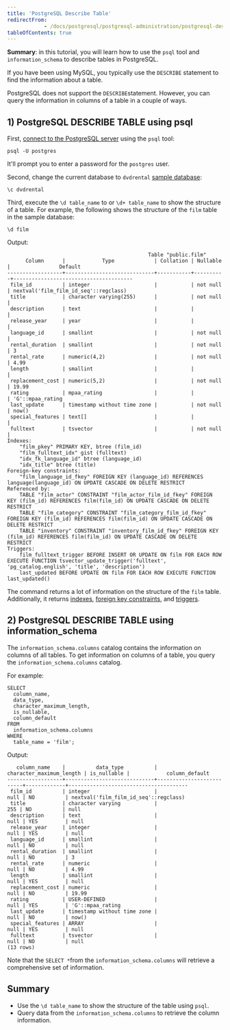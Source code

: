 ```yaml
---
title: 'PostgreSQL Describe Table'
redirectFrom: 
            - /docs/postgresql/postgresql-administration/postgresql-describe-table
tableOfContents: true
---
```


**Summary**: in this tutorial, you will learn how to use the `psql` tool and `information_schema` to describe tables in PostgreSQL.

If you have been using MySQL, you typically use the `DESCRIBE` statement to find the information about a table.

PostgreSQL does not support the `DESCRIBE`statement. However, you can query the information in columns of a table in a couple of ways.

## 1) PostgreSQL DESCRIBE TABLE using psql

First, [connect to the PostgreSQL server](/docs/postgresql/postgresql-getting-started/connect-to-postgresql-database) using the `psql` tool:

```
psql -U postgres
```

It'll prompt you to enter a password for the `postgres` user.

Second, change the current database to `dvdrental` [sample database](https://www.postgresqltutorial.com/postgresql-getting-started/postgresql-sample-database/):

```
\c dvdrental
```

Third, execute the `\d table_name` to or `\d+ table_name` to show the structure of a table. For example, the following shows the structure of the `film` table in the sample database:

```
\d film
```

Output:

```
                                              Table "public.film"
      Column      |            Type             | Collation | Nullable |                Default
------------------+-----------------------------+-----------+----------+---------------------------------------
 film_id          | integer                     |           | not null | nextval('film_film_id_seq'::regclass)
 title            | character varying(255)      |           | not null |
 description      | text                        |           |          |
 release_year     | year                        |           |          |
 language_id      | smallint                    |           | not null |
 rental_duration  | smallint                    |           | not null | 3
 rental_rate      | numeric(4,2)                |           | not null | 4.99
 length           | smallint                    |           |          |
 replacement_cost | numeric(5,2)                |           | not null | 19.99
 rating           | mpaa_rating                 |           |          | 'G'::mpaa_rating
 last_update      | timestamp without time zone |           | not null | now()
 special_features | text[]                      |           |          |
 fulltext         | tsvector                    |           | not null |
Indexes:
    "film_pkey" PRIMARY KEY, btree (film_id)
    "film_fulltext_idx" gist (fulltext)
    "idx_fk_language_id" btree (language_id)
    "idx_title" btree (title)
Foreign-key constraints:
    "film_language_id_fkey" FOREIGN KEY (language_id) REFERENCES language(language_id) ON UPDATE CASCADE ON DELETE RESTRICT
Referenced by:
    TABLE "film_actor" CONSTRAINT "film_actor_film_id_fkey" FOREIGN KEY (film_id) REFERENCES film(film_id) ON UPDATE CASCADE ON DELETE RESTRICT
    TABLE "film_category" CONSTRAINT "film_category_film_id_fkey" FOREIGN KEY (film_id) REFERENCES film(film_id) ON UPDATE CASCADE ON DELETE RESTRICT
    TABLE "inventory" CONSTRAINT "inventory_film_id_fkey" FOREIGN KEY (film_id) REFERENCES film(film_id) ON UPDATE CASCADE ON DELETE RESTRICT
Triggers:
    film_fulltext_trigger BEFORE INSERT OR UPDATE ON film FOR EACH ROW EXECUTE FUNCTION tsvector_update_trigger('fulltext', 'pg_catalog.english', 'title', 'description')
    last_updated BEFORE UPDATE ON film FOR EACH ROW EXECUTE FUNCTION last_updated()
```

The command returns a lot of information on the structure of the `film` table. Additionally, it returns [indexes](/docs/postgresql/postgresql-indexes), [foreign key constraints](/docs/postgresql/postgresql-foreign-key/), and [triggers](https://www.postgresqltutorial.com/postgresql-triggers).

## 2) PostgreSQL DESCRIBE TABLE using information_schema

The `information_schema.columns` catalog contains the information on columns of all tables. To get information on columns of a table, you query the `information_schema.columns` catalog.

For example:

```
SELECT
  column_name,
  data_type,
  character_maximum_length,
  is_nullable,
  column_default
FROM
  information_schema.columns
WHERE
  table_name = 'film';
```

Output:

```
   column_name    |          data_type          | character_maximum_length | is_nullable |            column_default
------------------+-----------------------------+--------------------------+-------------+---------------------------------------
 film_id          | integer                     |                     null | NO          | nextval('film_film_id_seq'::regclass)
 title            | character varying           |                      255 | NO          | null
 description      | text                        |                     null | YES         | null
 release_year     | integer                     |                     null | YES         | null
 language_id      | smallint                    |                     null | NO          | null
 rental_duration  | smallint                    |                     null | NO          | 3
 rental_rate      | numeric                     |                     null | NO          | 4.99
 length           | smallint                    |                     null | YES         | null
 replacement_cost | numeric                     |                     null | NO          | 19.99
 rating           | USER-DEFINED                |                     null | YES         | 'G'::mpaa_rating
 last_update      | timestamp without time zone |                     null | NO          | now()
 special_features | ARRAY                       |                     null | YES         | null
 fulltext         | tsvector                    |                     null | NO          | null
(13 rows)
```

Note that the `SELECT *`from the `information_schema.columns` will retrieve a comprehensive set of information.

## Summary

- Use the `\d table_name` to show the structure of the table using `psql`.
- Query data from the `information_schema.columns` to retrieve the column information.
